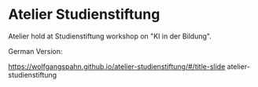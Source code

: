 # Atelier Studienstiftung

Atelier hold at Studienstiftung workshop on "KI in der Bildung".


German Version:

https://wolfgangspahn.github.io/atelier-studienstiftung/#/title-slide atelier-studienstiftung
